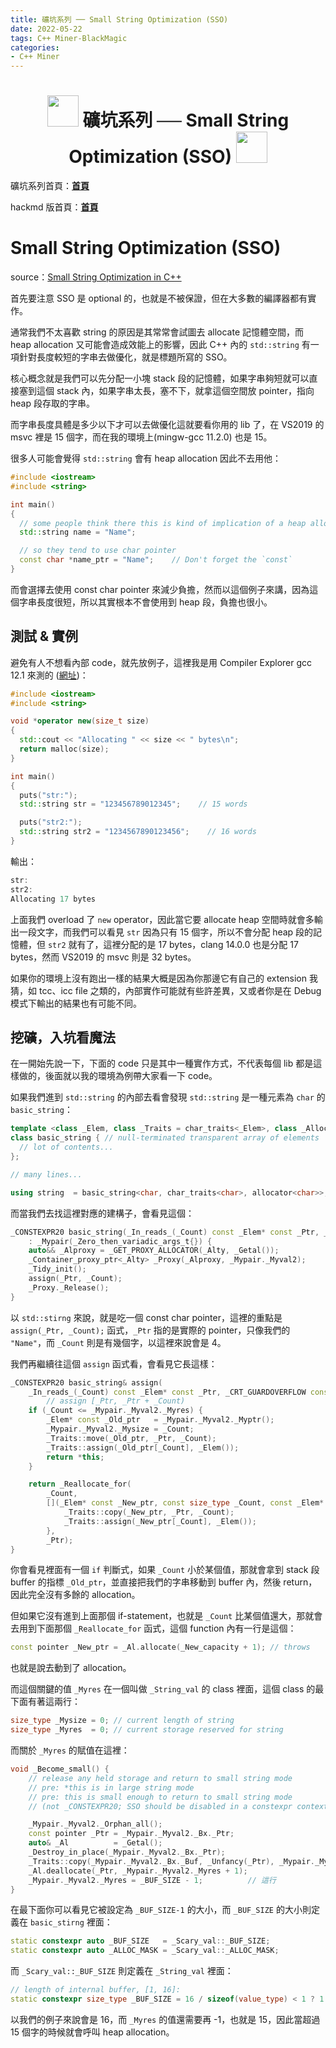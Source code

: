 ```yaml
---
title: 礦坑系列 ── Small String Optimization (SSO)
date: 2022-05-22
tags: C++ Miner-BlackMagic
categories:
- C++ Miner
---
```


<h1><center><img src = "https://i.imgur.com/thmVmX6.png?w=1000" height = 50> 礦坑系列 ── Small String Optimization (SSO) <img src = "https://i.imgur.com/thmVmX6.png?w=1000" height = 50></center></h1>

礦坑系列首頁：<strong><a href = "https://github.com/Mes0903/Cpp-Miner" class = "redlink">首頁</a></strong>

hackmd 版首頁：<strong><a href = "https://hackmd.io/@Mes/Cpp_Miner/https%3A%2F%2Fhackmd.io%2F%40Mes%2FPreface" class = "redlink">首頁</a></strong>

# Small String Optimization (SSO)

source：[Small String Optimization in C++](https://www.youtube.com/watch?v=S7oVXMzTo4w)

首先要注意 SSO 是 <span class = "yellow">optional</span> 的，也就是不被保證，但在大多數的編譯器都有實作。

通常我們不太喜歡 string 的原因是其常常會試圖去 allocate 記憶體空間，而 heap allocation 又可能會造成效能上的影響，因此 C++ 內的 `std::string` 有一項針對長度較短的字串去做優化，就是標題所寫的 SSO。

核心概念就是我們可以先分配一小塊 stack 段的記憶體，如果字串夠短就可以直接塞到這個 stack 內，如果字串太長，塞不下，就拿這個空間放 pointer，指向 heap 段存取的字串。

而字串長度具體是多少以下才可以去做優化這就要看你用的 lib 了，在 VS2019 的 msvc 裡是 15 個字，而在我的環境上(mingw-gcc 11.2.0) 也是 15。

很多人可能會覺得 `std::string` 會有 heap allocation 因此不去用他：

```cpp
#include <iostream>
#include <string>

int main()
{
  // some people think there this is kind of implication of a heap allocation
  std::string name = "Name";

  // so they tend to use char pointer
  const char *name_ptr = "Name";    // Don't forget the `const`
}
```

而會選擇去使用 const char pointer 來減少負擔，然而以這個例子來講，因為這個字串長度很短，所以其實根本不會使用到 heap 段，負擔也很小。

## 測試 & 實例

避免有人不想看內部 code，就先放例子，這裡我是用 Compiler Explorer gcc 12.1 來測的 ([網址](https://godbolt.org/z/qajh5PeKc))：

```cpp
#include <iostream>
#include <string>

void *operator new(size_t size)
{
  std::cout << "Allocating " << size << " bytes\n";
  return malloc(size);
}

int main()
{
  puts("str:");
  std::string str = "123456789012345";    // 15 words

  puts("str2:");
  std::string str2 = "1234567890123456";    // 16 words
}
```

輸出：

```cpp
str:
str2:
Allocating 17 bytes
```

上面我們 overload 了 `new` operator，因此當它要 allocate heap 空間時就會多輸出一段文字，而我們可以看見 `str` 因為只有 15 個字，所以不會分配 heap 段的記憶體，但 `str2` 就有了，這裡分配的是 17 bytes，clang 14.0.0 也是分配 17 bytes，然而 VS2019 的 msvc 則是 32 bytes。

如果你的環境上沒有跑出一樣的結果大概是因為你那邊它有自己的 extension 我猜，如 tcc、icc file 之類的，內部實作可能就有些許差異，又或者你是在 Debug 模式下輸出的結果也有可能不同。

## 挖礦，入坑看魔法

在一開始先說一下，<span class = "yellow">下面的 code 只是其中一種實作方式</span>，不代表每個 lib 都是這樣做的，後面就以我的環境為例帶大家看一下 code。

如果我們進到 `std::string` 的內部去看會發現 `std::string` 是一種元素為 `char` 的 `basic_string`：

```cpp
template <class _Elem, class _Traits = char_traits<_Elem>, class _Alloc = allocator<_Elem>>
class basic_string { // null-terminated transparent array of elements
  // lot of contents...
};

// many lines...

using string  = basic_string<char, char_traits<char>, allocator<char>>;
```

而當我們去找這裡對應的建構子，會看見這個：

```cpp
_CONSTEXPR20 basic_string(_In_reads_(_Count) const _Elem* const _Ptr, _CRT_GUARDOVERFLOW const size_type _Count)
    : _Mypair(_Zero_then_variadic_args_t{}) {
    auto&& _Alproxy = _GET_PROXY_ALLOCATOR(_Alty, _Getal());
    _Container_proxy_ptr<_Alty> _Proxy(_Alproxy, _Mypair._Myval2);
    _Tidy_init();
    assign(_Ptr, _Count);
    _Proxy._Release();
}
```

以 `std::stirng` 來說，就是吃一個 const char pointer，這裡的重點是 `assign(_Ptr, _Count);` 函式，`_Ptr` 指的是實際的 pointer，只像我們的 `"Name"`，而 `_Count` 則是有幾個字，以這裡來說會是 4。

我們再繼續往這個 `assign` 函式看，會看見它長這樣：

```cpp
_CONSTEXPR20 basic_string& assign(
    _In_reads_(_Count) const _Elem* const _Ptr, _CRT_GUARDOVERFLOW const size_type _Count) {
        // assign [_Ptr, _Ptr + _Count)
    if (_Count <= _Mypair._Myval2._Myres) {
        _Elem* const _Old_ptr   = _Mypair._Myval2._Myptr();
        _Mypair._Myval2._Mysize = _Count;
        _Traits::move(_Old_ptr, _Ptr, _Count);
        _Traits::assign(_Old_ptr[_Count], _Elem());
        return *this;
    }

    return _Reallocate_for(
        _Count,
        [](_Elem* const _New_ptr, const size_type _Count, const _Elem* const _Ptr) {
            _Traits::copy(_New_ptr, _Ptr, _Count);
            _Traits::assign(_New_ptr[_Count], _Elem());
        },
        _Ptr);
}
```

你會看見裡面有一個 `if` 判斷式，如果 `_Count` 小於某個值，那就會拿到 stack 段 buffer 的指標 `_Old_ptr`，並直接把我們的字串移動到 buffer 內，然後 return，因此完全<span class = "yellow">沒有多餘的 allocation</span>。

但如果它沒有進到上面那個 if-statement，也就是 `_Count` 比某個值還大，那就會去用到下面那個 `_Reallocate_for` 函式，這個 function 內有一行是這個：

```cpp
const pointer _New_ptr = _Al.allocate(_New_capacity + 1); // throws
```

也就是說去動到了 allocation。

而這個關鍵的值 `_Myres` 在一個叫做 `_String_val` 的 class 裡面，這個 class 的最下面有著這兩行：

```cpp
size_type _Mysize = 0; // current length of string
size_type _Myres  = 0; // current storage reserved for string
```

而關於 `_Myres` 的賦值在這裡：

```cpp
void _Become_small() {
    // release any held storage and return to small string mode
    // pre: *this is in large string mode
    // pre: this is small enough to return to small string mode
    // (not _CONSTEXPR20; SSO should be disabled in a constexpr context)

    _Mypair._Myval2._Orphan_all();
    const pointer _Ptr = _Mypair._Myval2._Bx._Ptr;
    auto& _Al          = _Getal();
    _Destroy_in_place(_Mypair._Myval2._Bx._Ptr);
    _Traits::copy(_Mypair._Myval2._Bx._Buf, _Unfancy(_Ptr), _Mypair._Myval2._Mysize + 1);
    _Al.deallocate(_Ptr, _Mypair._Myval2._Myres + 1);
    _Mypair._Myval2._Myres = _BUF_SIZE - 1;          // 這行
}
```

在最下面你可以看見它被設定為 `_BUF_SIZE-1` 的大小，而 `_BUF_SIZE` 的大小則定義在 `basic_stirng` 裡面：

```cpp
static constexpr auto _BUF_SIZE   = _Scary_val::_BUF_SIZE;
static constexpr auto _ALLOC_MASK = _Scary_val::_ALLOC_MASK;
```

而 `_Scary_val::_BUF_SIZE` 則定義在 `_String_val` 裡面：

```cpp
// length of internal buffer, [1, 16]:
static constexpr size_type _BUF_SIZE = 16 / sizeof(value_type) < 1 ? 1 : 16 / sizeof(value_type);
```

以我們的例子來說會是 16，而 `_Myres` 的值還需要再 -1，也就是 15，因此當超過 15 個字的時候就會呼叫 heap allocation。
